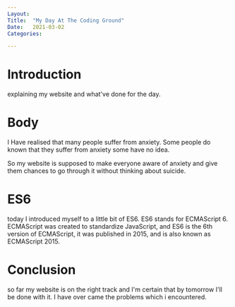 ```yaml
---
Layout:
Title:	"My Day At The Coding Ground"
Date:	2021-03-02
Categories:

---
```


# Introduction

explaining my website and what've done for the day.

# Body

I Have realised that many people suffer from anxiety. Some people do known that they suffer from anxiety some have no idea.

So my website is supposed to make everyone aware of anxiety and give them chances to go through it without thinking about suicide.

# ES6
today I introduced myself to a little bit of ES6.
ES6 stands for ECMAScript 6. ECMAScript was created to standardize JavaScript, and ES6 is the 6th version of ECMAScript, it was published in 2015, and is also known as ECMAScript 2015.

# Conclusion

so far my website is on the right track and I'm certain that by tomorrow I'll be done with it.
I have over came the problems which i encountered. 

